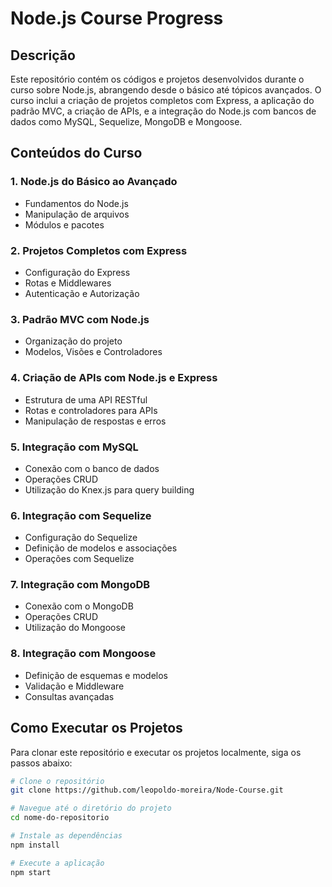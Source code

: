 # Node.js Course Progress

## Descrição
Este repositório contém os códigos e projetos desenvolvidos durante o curso sobre Node.js, abrangendo desde o básico até tópicos avançados. O curso inclui a criação de projetos completos com Express, a aplicação do padrão MVC, a criação de APIs, e a integração do Node.js com bancos de dados como MySQL, Sequelize, MongoDB e Mongoose.

## Conteúdos do Curso

### 1. Node.js do Básico ao Avançado
- Fundamentos do Node.js
- Manipulação de arquivos
- Módulos e pacotes

### 2. Projetos Completos com Express
- Configuração do Express
- Rotas e Middlewares
- Autenticação e Autorização

### 3. Padrão MVC com Node.js
- Organização do projeto
- Modelos, Visões e Controladores

### 4. Criação de APIs com Node.js e Express
- Estrutura de uma API RESTful
- Rotas e controladores para APIs
- Manipulação de respostas e erros

### 5. Integração com MySQL
- Conexão com o banco de dados
- Operações CRUD
- Utilização do Knex.js para query building

### 6. Integração com Sequelize
- Configuração do Sequelize
- Definição de modelos e associações
- Operações com Sequelize

### 7. Integração com MongoDB
- Conexão com o MongoDB
- Operações CRUD
- Utilização do Mongoose

### 8. Integração com Mongoose
- Definição de esquemas e modelos
- Validação e Middleware
- Consultas avançadas

## Como Executar os Projetos
Para clonar este repositório e executar os projetos localmente, siga os passos abaixo:

```bash
# Clone o repositório
git clone https://github.com/leopoldo-moreira/Node-Course.git

# Navegue até o diretório do projeto
cd nome-do-repositorio

# Instale as dependências
npm install

# Execute a aplicação
npm start
